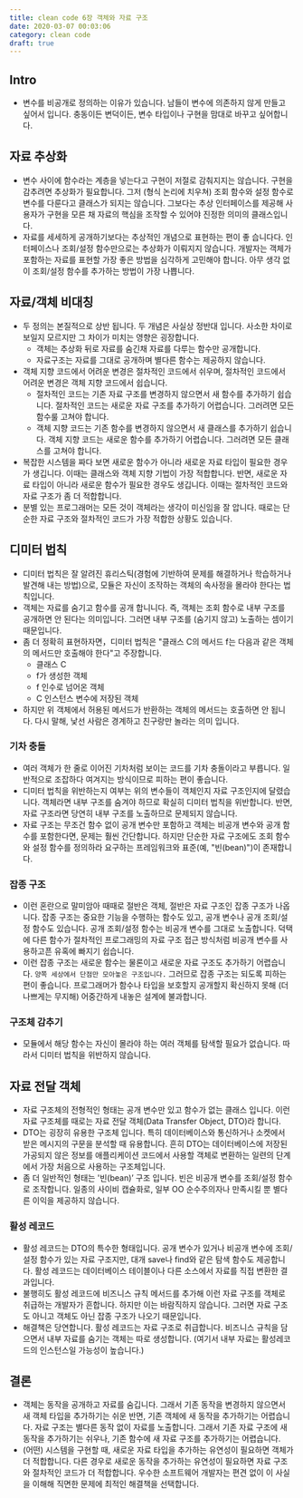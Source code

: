 ```yaml
---
title: clean code 6장 객체와 자료 구조
date: 2020-03-07 00:03:06
category: clean code
draft: true
---
```


## Intro

- 변수를 비공개로 정의하는 이유가 있습니다. 남들이 변수에 의존하지 않게 만들고 싶어서 입니다. 충동이든 변덕이든, 변수 타입이나 구현을 맘대로 바꾸고 싶어합니다.

## 자료 추상화

- 변수 사이에 함수라는 계층을 넣는다고 구현이 저절로 감춰지지는 않습니다. 구현을 감추려면 추상화가 필요합니다. 그저 (형식 논리에 치우쳐) 조회 함수와 설정 함수로 변수를 다룬다고 클래스가 되지는 않습니다. 그보다는 추상 인터페이스를 제공해 사용자가 구현을 모른 채 자료의 핵심을 조작할 수 있어야 진정한 의미의 클래스입니다.
- 자료를 세세하게 공개하기보다는 추상적인 개념으로 표현하는 편이 좋 습니다다. 인터페이스나 조회/설정 함수만으로는 추상화가 이뤄지지 않습니다. 개발자는 객체가 포함하는 자료를 표현할 가장 좋은 방법을 심각하게 고민해야 합니다. 아무 생각 없이 조회/설정 함수를 추가하는 방법이 가장 나쁩니다.

## 자료/객체 비대칭

- 두 정의는 본질적으로 상반 됩니다. 두 개념은 사실상 정반대 입니다. 사소한 차이로 보일지 모르지만 그 차이가 미치는 영향은 굉장합니다.
  - 객체는 추상화 뒤로 자료를 숨긴채 자료를 다루는 함수만 공개합니다.
  - 자료구조는 자료를 그대로 공개하며 별다른 함수는 제공하지 않습니다.
- 객체 지향 코드에서 어려운 변경은 절차적인 코드에서 쉬우며, 절차적인 코드에서 어려운 변경은 객체 지향 코드에서 쉽습니다.
  - 절차적인 코드는 기존 자료 구조를 변경하지 않으면서 새 함수를 추가하기 쉽습니다. 절차적인 코드는 새로운 자료 구조를 추가하기 어렵습니다. 그러려면 모든 함수룰 고쳐야 합니다.
  - 객체 지향 코드는 기존 함수를 변경하지 않으면서 새 클래스를 추가하기 쉽습니다. 객체 지향 코드는 새로운 함수를 추가하기 어렵습니다. 그러려면 모든 클래스를 고쳐야 합니다.
- 복잡한 시스템을 짜다 보면 새로운 함수가 아니라 새로운 자료 타입이 필요한 경우가 생깁니다. 이때는 클래스와 객체 지향 기법이 가장 적합합니다. 반면, 새로운 자료 타입이 아니라 새로운 함수가 필요한 경우도 생깁니다. 이때는 절차적인 코드와 자료 구조가 좀 더 적합합니다.
- 분별 있는 프로그래머는 모든 것이 객체라는 생각이 미신임을 잘 압니다. 때로는 단순한 자료 구조와 절차적인 코드가 가장 적합한 상황도 있습니다.

## 디미터 법칙

- 디미터 법칙은 잘 알려진 휴리스틱(경험에 기반하여 문제를 해결하거나 학습하거나 발견해 내는 방법)으로, 모듈은 자신이 조작하는 객체의 속사정을 몰라야 한다는 법칙입니다.
- 객체는 자료를 숨기고 함수를 공개 합니니다. 즉, 객체는 조회 함수로 내부 구조를 공개하면 안 된다는 의미입니다. 그러면 내부 구조를 (숨기지 않고) 노출하는 셈이기 때문입니다.
- 좀 더 정확히 표현하자면，디미터 법칙은 "클래스 C의 메서드 f는 다음과 같은 객체의 메서드만 호출해야 한다"고 주장합니다.
  - 클래스 C
  - f가 생성한 객체
  - f 인수로 넘어온 객체
  - C 인스턴스 변수에 저장된 객체
- 하지만 위 객체에서 허용된 메서드가 반환하는 객체의 메서드는 호출하면 안 됩니다. 다시 말해, 낯선 사람은 경계하고 친구랑만 놀라는 의미 입니다.

### 기차 충돌

- 여러 객체가 한 줄로 이어진 기차처럼 보이는 코드를 기차 충돌이라고 부릅니다. 일반적으로 조잡하다 여겨지는 방식이므로 피하는 편이 좋습니다.
- 디미터 법칙을 위반하는지 여부는 위의 변수들이 객체인지 자료 구조인지에 달렸습니다. 객체라면 내부 구조를 숨겨야 하므로 확실히 디미터 법칙을 위반합니다. 반면, 자료 구조라면 당연히 내부 구조를 노출하므로 문제되지 않습니다.
- 자료 구조는 무조건 함수 없이 공개 변수만 포함하고 객체는 비공개 변수와 공개 함수를 포함한다면, 문제는 훨씬 간단합니다. 하지만 단순한 자료 구조에도 조회 함수와 설정 함수를 정의하라 요구하는 프레임워크와 표준(예, "빈(bean)")이 존재합니다.

### 잡종 구조

- 이런 혼란으로 말미암아 때때로 절반은 객체, 절반은 자료 구조인 잡종 구조가 나옵니다. 잡종 구조는 중요한 기능을 수행하는 함수도 있고, 공개 변수나 공개 조회/설정 함수도 있습니다. 공개 조회/설정 함수는 비공개 변수를 그대로 노출합니다. 덕택에 다른 함수가 절차적인 프로그래밍의 자료 구조 접근 방식처럼 비공개 변수를 사용하고픈 유혹에 빠지기 쉽습니다.
- 이런 잡종 구조는 새로운 함수는 물론이고 새로운 자료 구조도 추가하기 어렵습니다. `양쪽 세상에서 단점만 모아놓은 구조입니다.` 그러므로 잡종 구조는 되도록 피하는 편이 좋습니다. 프로그래머가 함수나 타입을 보호할지 공개할지 확신하지 못해 (더 나쁘게는 무지해) 어중간하게 내놓은 설계에 불과합니다.

### 구조체 감추기

- 모듈에서 해당 함수는 자신이 몰라야 하는 여러 객체를 탐색할 필요가 없습니다. 따라서 디미터 법칙을 위반하지 않습니다.

## 자료 전달 객체

- 자료 구조체의 전형적인 형태는 공개 변수만 있고 함수가 없는 클래스 입니다. 이런 자료 구조체를 때로는 자료 전달 객체(Data Transfer Object, DTO)라 합니다.
- DTO는 굉장히 유용한 구조체 입니다. 특히 데이터베이스와 통신하거나 소켓에서 받은 메시지의 구문을 분석할 때 유용합니다. 흔히 DTO는 데이터베이스에 저장된 가공되지 않은 정보를 애플리케이션 코드에서 사용할 객체로 변환하는 일련의 단계에서 가장 처음으로 사용하는 구조체입니다.
- 좀 더 일반적인 형태는 '빈(bean)’ 구조 입니다. 빈은 비공개 변수를 조회/설정 함수로 조작합니다. 일종의 사이비 캡슐화로, 일부 OO 순수주의자나 만족시킬 뿐 별다른 이익을 제공하지 않습니다.

### 활성 레코드

- 활성 레코드는 DTO의 특수한 형태입니다. 공개 변수가 있거나 비공개 변수에 조회/설정 함수가 있는 자료 구조지만, 대개 save나 find와 같은 탐색 함수도 제공합니다. 활성 레코드는 데이터베이스 테이블이나 다른 소스에서 자료를 직접 변환한 결과입니다.
- 불행히도 활성 레코드에 비즈니스 규칙 메서드를 추가해 이런 자료 구조를 객체로 취급하는 개발자가 흔합니다. 하지만 이는 바람직하지 않습니다. 그러면 자료 구조도 아니고 객체도 아닌 잡종 구조가 나오기 때문입니다.
- 해결책은 당연합니다. 활성 레코드는 자료 구조로 취급합니다. 비즈니스 규칙을 담으면서 내부 자료를 숨기는 객체는 따로 생성합니다. (여기서 내부 자료는 활성레코드의 인스턴스일 가능성이 높습니다.)

## 결론

- 객체는 동작을 공개하고 자료를 숨깁니다. 그래서 기존 동작을 변경하지 않으면서 새 객체 타입을 추가하기는 쉬운 반면, 기존 객체에 새 동작을 추가하기는 어렵습니다. 자료 구조는 별다른 동작 없이 자료를 노출합니다. 그래서 기존 자료 구조에 새 동작을 추가하기는 쉬우나, 기존 함수에 새 자료 구조를 추가하기는 어렵습니다.
- (어떤) 시스템을 구현할 때, 새로운 자료 타입을 추가하는 유연성이 필요하면 객체가 더 적합합니다. 다른 경우로 새로운 동작을 추가하는 유연성이 필요하면 자료 구조와 절차적인 코드가 더 적합합니다. 우수한 소프트웨어 개발자는 편견 없이 이 사실을 이해해 직면한 문제에 최적인 해결책을 선택합니다.
